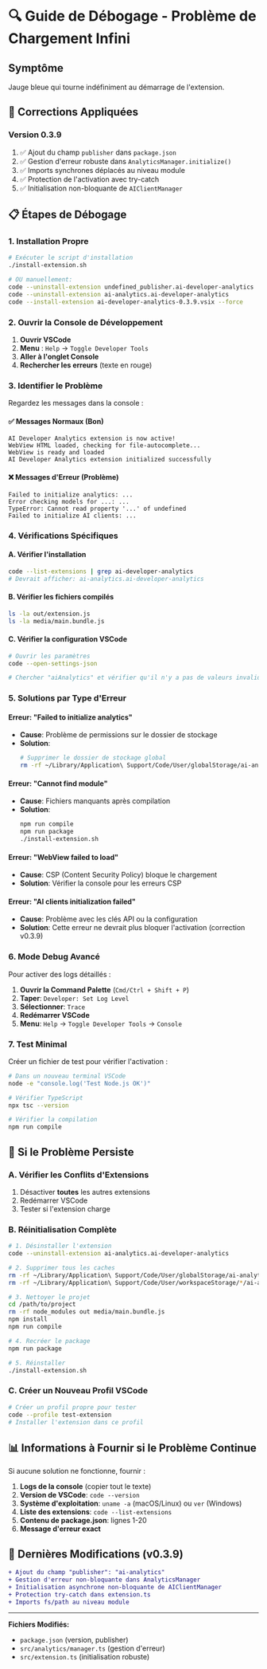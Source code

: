 # 🔍 Guide de Débogage - Problème de Chargement Infini

## Symptôme
Jauge bleue qui tourne indéfiniment au démarrage de l'extension.

## 🔧 Corrections Appliquées

### Version 0.3.9
1. ✅ Ajout du champ `publisher` dans `package.json`
2. ✅ Gestion d'erreur robuste dans `AnalyticsManager.initialize()`
3. ✅ Imports synchrones déplacés au niveau module
4. ✅ Protection de l'activation avec try-catch
5. ✅ Initialisation non-bloquante de `AIClientManager`

## 📋 Étapes de Débogage

### 1. Installation Propre

```bash
# Exécuter le script d'installation
./install-extension.sh

# OU manuellement:
code --uninstall-extension undefined_publisher.ai-developer-analytics
code --uninstall-extension ai-analytics.ai-developer-analytics
code --install-extension ai-developer-analytics-0.3.9.vsix --force
```

### 2. Ouvrir la Console de Développement

1. **Ouvrir VSCode**
2. **Menu** : `Help` → `Toggle Developer Tools`
3. **Aller à l'onglet Console**
4. **Rechercher les erreurs** (texte en rouge)

### 3. Identifier le Problème

Regardez les messages dans la console :

#### ✅ Messages Normaux (Bon)
```
AI Developer Analytics extension is now active!
WebView HTML loaded, checking for file-autocomplete...
WebView is ready and loaded
AI Developer Analytics extension initialized successfully
```

#### ❌ Messages d'Erreur (Problème)
```
Failed to initialize analytics: ...
Error checking models for ...: ...
TypeError: Cannot read property '...' of undefined
Failed to initialize AI clients: ...
```

### 4. Vérifications Spécifiques

#### A. Vérifier l'installation
```bash
code --list-extensions | grep ai-developer-analytics
# Devrait afficher: ai-analytics.ai-developer-analytics
```

#### B. Vérifier les fichiers compilés
```bash
ls -la out/extension.js
ls -la media/main.bundle.js
```

#### C. Vérifier la configuration VSCode
```bash
# Ouvrir les paramètres
code --open-settings-json

# Chercher "aiAnalytics" et vérifier qu'il n'y a pas de valeurs invalides
```

### 5. Solutions par Type d'Erreur

#### Erreur: "Failed to initialize analytics"
- **Cause**: Problème de permissions sur le dossier de stockage
- **Solution**: 
  ```bash
  # Supprimer le dossier de stockage global
  rm -rf ~/Library/Application\ Support/Code/User/globalStorage/ai-analytics.ai-developer-analytics/
  ```

#### Erreur: "Cannot find module"
- **Cause**: Fichiers manquants après compilation
- **Solution**:
  ```bash
  npm run compile
  npm run package
  ./install-extension.sh
  ```

#### Erreur: "WebView failed to load"
- **Cause**: CSP (Content Security Policy) bloque le chargement
- **Solution**: Vérifier la console pour les erreurs CSP

#### Erreur: "AI clients initialization failed"
- **Cause**: Problème avec les clés API ou la configuration
- **Solution**: Cette erreur ne devrait plus bloquer l'activation (correction v0.3.9)

### 6. Mode Debug Avancé

Pour activer des logs détaillés :

1. **Ouvrir la Command Palette** (`Cmd/Ctrl + Shift + P`)
2. **Taper**: `Developer: Set Log Level`
3. **Sélectionner**: `Trace`
4. **Redémarrer VSCode**
5. **Menu**: `Help` → `Toggle Developer Tools` → `Console`

### 7. Test Minimal

Créer un fichier de test pour vérifier l'activation :

```bash
# Dans un nouveau terminal VSCode
node -e "console.log('Test Node.js OK')"

# Vérifier TypeScript
npx tsc --version

# Vérifier la compilation
npm run compile
```

## 🚨 Si le Problème Persiste

### A. Vérifier les Conflits d'Extensions
1. Désactiver **toutes** les autres extensions
2. Redémarrer VSCode
3. Tester si l'extension charge

### B. Réinitialisation Complète
```bash
# 1. Désinstaller l'extension
code --uninstall-extension ai-analytics.ai-developer-analytics

# 2. Supprimer tous les caches
rm -rf ~/Library/Application\ Support/Code/User/globalStorage/ai-analytics.ai-developer-analytics/
rm -rf ~/Library/Application\ Support/Code/User/workspaceStorage/*/ai-analytics.ai-developer-analytics/

# 3. Nettoyer le projet
cd /path/to/project
rm -rf node_modules out media/main.bundle.js
npm install
npm run compile

# 4. Recréer le package
npm run package

# 5. Réinstaller
./install-extension.sh
```

### C. Créer un Nouveau Profil VSCode
```bash
# Créer un profil propre pour tester
code --profile test-extension
# Installer l'extension dans ce profil
```

## 📊 Informations à Fournir si le Problème Continue

Si aucune solution ne fonctionne, fournir :

1. **Logs de la console** (copier tout le texte)
2. **Version de VSCode**: `code --version`
3. **Système d'exploitation**: `uname -a` (macOS/Linux) ou `ver` (Windows)
4. **Liste des extensions**: `code --list-extensions`
5. **Contenu de package.json**: lignes 1-20
6. **Message d'erreur exact**

## 🔄 Dernières Modifications (v0.3.9)

```diff
+ Ajout du champ "publisher": "ai-analytics"
+ Gestion d'erreur non-bloquante dans AnalyticsManager
+ Initialisation asynchrone non-bloquante de AIClientManager
+ Protection try-catch dans extension.ts
+ Imports fs/path au niveau module
```

---

**Fichiers Modifiés:**
- `package.json` (version, publisher)
- `src/analytics/manager.ts` (gestion d'erreur)
- `src/extension.ts` (initialisation robuste)
